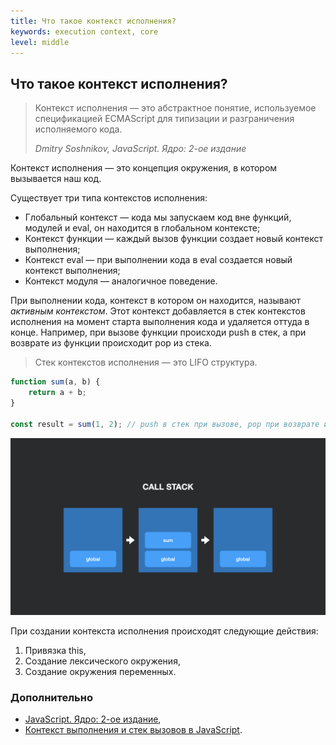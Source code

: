 ```yaml
---
title: Что такое контекст исполнения?
keywords: execution context, core
level: middle
---
```


## Что такое контекст исполнения?

> Контекст исполнения — это абстрактное понятие, используемое спецификацией ECMAScript для типизации и разграничения исполняемого кода.
> 
> _Dmitry Soshnikov, JavaScript. Ядро: 2-ое издание_

Контекст исполнения — это концепция окружения, в котором вызывается наш код. 

Существует три типа контекстов исполнения:
- Глобальный контекст — кода мы запускаем код вне функций, модулей и eval, он находится в глобальном контексте;
- Контекст функции — каждый вызов функции создает новый контекст выполнения;
- Контекст eval — при выполнении кода в eval создается новый контекст выполнения;
- Контекст модуля — аналогичное поведение.

При выполнении кода, контекст в котором он находится, называют _активным контекстом_.
Этот контекст добавляется в стек контекстов исполнения на момент старта выполнения кода и удаляется оттуда в конце.
Например, при вызове функции происходи push в стек, а при возврате из функции происходит pop из стека.

> Стек контекстов исполнения — это LIFO структура.

```js
function sum(a, b) {
    return a + b;
}

const result = sum(1, 2); // push в стек при вызове, pop при возврате из функции
```

![swark - js 001](./img/call-stack.jpeg)

При создании контекста исполнения происходят следующие действия:
1. Привязка this,
2. Создание лексического окружения,
3. Создание окружения переменных.

### Дополнительно
- [JavaScript. Ядро: 2-ое издание](http://dmitrysoshnikov.com/ecmascript/javascript-the-core-2nd-edition-rus/#kontekst-ispolneniya),
- [Контекст выполнения и стек вызовов в JavaScript](https://habr.com/ru/company/ruvds/blog/422089/).
